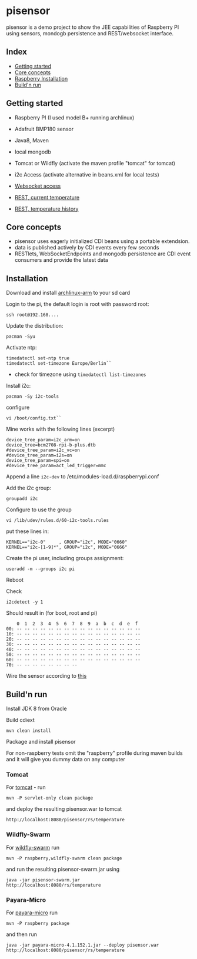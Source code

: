 # pisensor

pisensor is a demo project to show the JEE capabilities of Raspberry PI using sensors, mondogb persistence and REST/websocket interface.

## Index

* [Getting started](#getting-started)
* [Core concepts](#core-concepts)
* [Raspberry Installation](#installation)
* [Build'n run](#buildnrun)

## Getting started <a name="getting-started"></a>
* Raspberry PI (I used model B+ running archlinux)
* Adafruit BMP180 sensor
* Java8, Maven
* local mongodb
* Tomcat or Wildfly (activate the maven profile "tomcat" for tomcat)
* i2c Access (activate alternative in beans.xml for local tests)

* [Websocket access](http://localhost:8080/pisensor/index.html)
* [REST, current temperature](http://localhost:8080/pisensor/rs/temperature)  
* [REST, temperature history](http://localhost:8080/pisensor/rs/temperature/history)  

## Core concepts <a name="core-concepts"></a>
* pisensor uses eagerly initialized CDI beans using a portable extendsion.
* data is published actively by CDI events every few seconds
* RESTlets, WebSocketEndpoints and mongodb persistence are CDI event consumers and provide the latest data

## Installation <a name="installation"></a>
Download and install [archlinux-arm](http://archlinuxarm.org/platforms/armv6/raspberry-pi) to your sd card

Login to the pi, the default login is root with password root:
 
    ssh root@192.168....

Update the distribution: 

    pacman -Syu
    
Activate ntp: 

    timedatectl set-ntp true
    timedatectl set-timezone Europe/Berlin``
- check for timezone using ``timedatectl list-timezones``

Install i2c:

    pacman -Sy i2c-tools

configure
    
    vi /boot/config.txt``
Mine works with the following lines (excerpt)

    device_tree_param=i2c_arm=on
    device_tree=bcm2708-rpi-b-plus.dtb
    #device_tree_param=i2c_vc=on
    #device_tree_param=i2s=on
    device_tree_param=spi=on
    #device_tree_param=act_led_trigger=mmc
  
Append a line ``i2c-dev`` to /etc/modules-load.d/raspberrypi.conf

Add the i2c group:

    groupadd i2c

Configure to use the group

    vi /lib/udev/rules.d/60-i2c-tools.rules
put these lines in: 

    KERNEL=="i2c-0"     , GROUP="i2c", MODE="0660"
    KERNEL=="i2c-[1-9]*", GROUP="i2c", MODE="0666"

Create the pi user, including groups assignment:
    
    useradd -m --groups i2c pi
    
Reboot

Check

    i2cdetect -y 1
Should result in (for boot, root and pi)
    
        0  1  2  3  4  5  6  7  8  9  a  b  c  d  e  f
    00: -- -- -- -- -- -- -- -- -- -- -- -- -- -- -- --
    10: -- -- -- -- -- -- -- -- -- -- -- -- -- -- -- --
    20: -- -- -- -- -- -- -- -- -- -- -- -- -- -- -- --
    30: -- -- -- -- -- -- -- -- -- -- -- -- -- -- -- --
    40: -- -- -- -- -- -- -- -- -- -- -- -- -- -- -- --
    50: -- -- -- -- -- -- -- -- -- -- -- -- -- -- -- --
    60: -- -- -- -- -- -- -- -- -- -- -- -- -- -- -- --
    70: -- -- -- -- -- -- -- --

Wire the sensor according to [this](http://www.lediouris.net/RaspberryPI/BMP180/readme.html)

## Build'n run <a name="buildnrun"></a>

Install JDK 8 from Oracle

Build cdiext

	mvn clean install

Package and install pisensor

For non-raspberry tests omit the "raspberry" profile during maven builds and it will give you dummy data on any computer

### Tomcat
For [tomcat](http://tomcat.apache.org/) - run

	mvn -P servlet-only clean package
	
and deploy the resulting pisensor.war to tomcat

	http://localhost:8080/pisensor/rs/temperature

### Wildfly-Swarm
For [wildfly-swarm](https://github.com/wildfly-swarm/wildfly-swarm) run

    mvn -P raspberry,wildfly-swarm clean package

and run the resulting pisensor-swarm.jar using

	java -jar pisensor-swarm.jar
	http://localhost:8080/rs/temperature

### Payara-Micro	
For [payara-micro](http://www.payara.co.uk/downloads) run 

    mvn -P raspberry package

and then run

	java -jar payara-micro-4.1.152.1.jar --deploy pisensor.war
	http://localhost:8080/pisensor/rs/temperature
	

	



